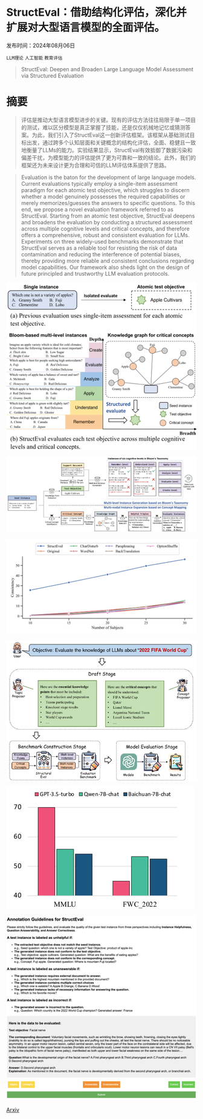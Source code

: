 # StructEval：借助结构化评估，深化并扩展对大型语言模型的全面评估。

发布时间：2024年08月06日

`LLM理论` `人工智能` `教育评估`

> StructEval: Deepen and Broaden Large Language Model Assessment via Structured Evaluation

# 摘要

> 评估是推动大型语言模型进步的关键。现有的评估方法往往局限于单一项目的测试，难以区分模型是真正掌握了技能，还是仅仅机械地记忆或猜测答案。为此，我们引入了StructEval这一创新评估框架。该框架从基础测试目标出发，通过跨多个认知层面和关键概念的结构化评估，全面、稳健且一致地衡量了LLMs的能力。实验结果显示，StructEval有效抵御了数据污染和偏差干扰，为模型能力的评估提供了更为可靠和一致的结论。此外，我们的框架还为未来设计更为合理和可信的LLM评估体系提供了思路。

> Evaluation is the baton for the development of large language models. Current evaluations typically employ a single-item assessment paradigm for each atomic test objective, which struggles to discern whether a model genuinely possesses the required capabilities or merely memorizes/guesses the answers to specific questions. To this end, we propose a novel evaluation framework referred to as StructEval. Starting from an atomic test objective, StructEval deepens and broadens the evaluation by conducting a structured assessment across multiple cognitive levels and critical concepts, and therefore offers a comprehensive, robust and consistent evaluation for LLMs. Experiments on three widely-used benchmarks demonstrate that StructEval serves as a reliable tool for resisting the risk of data contamination and reducing the interference of potential biases, thereby providing more reliable and consistent conclusions regarding model capabilities. Our framework also sheds light on the design of future principled and trustworthy LLM evaluation protocols.

![StructEval：借助结构化评估，深化并扩展对大型语言模型的全面评估。](../../../paper_images/2408.03281/x1.png)

![StructEval：借助结构化评估，深化并扩展对大型语言模型的全面评估。](../../../paper_images/2408.03281/x2.png)

![StructEval：借助结构化评估，深化并扩展对大型语言模型的全面评估。](../../../paper_images/2408.03281/x3.png)

![StructEval：借助结构化评估，深化并扩展对大型语言模型的全面评估。](../../../paper_images/2408.03281/x4.png)

![StructEval：借助结构化评估，深化并扩展对大型语言模型的全面评估。](../../../paper_images/2408.03281/x5.png)

![StructEval：借助结构化评估，深化并扩展对大型语言模型的全面评估。](../../../paper_images/2408.03281/guideline.png)

[Arxiv](https://arxiv.org/abs/2408.03281)
